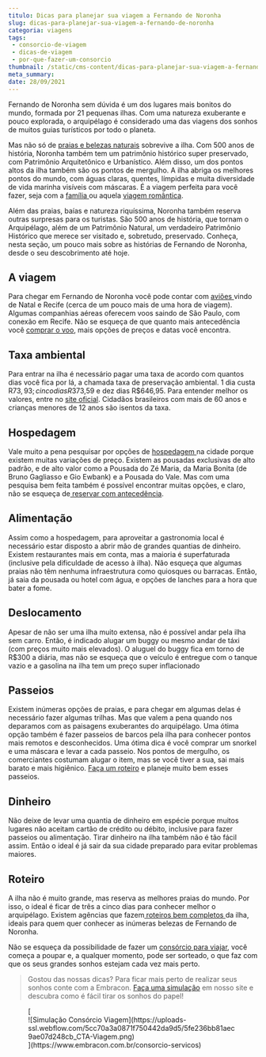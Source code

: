 ```yaml
---
titulo: Dicas para planejar sua viagem a Fernando de Noronha
slug: dicas-para-planejar-sua-viagem-a-fernando-de-noronha
categoria: viagens
tags:
 - consorcio-de-viagem
 - dicas-de-viagem
 - por-que-fazer-um-consorcio
thumbnail: /static/cms-content/dicas-para-planejar-sua-viagem-a-fernando-de-noronha.jpg
meta_summary: 
date: 28/09/2021
---
```

Fernando de Noronha sem dúvida é um dos lugares mais bonitos do mundo, formada por 21 pequenas ilhas. Com uma natureza exuberante e pouco explorada, o arquipélago é considerado uma das viagens dos sonhos de muitos guias turísticos por todo o planeta.

Mas não só de [praias e belezas naturais](https://www.embracon.com.br/blog/guia-completo-para-uma-viagem-sustentavel-em-praias-paradisiacas) sobrevive a ilha. Com 500 anos de história, Noronha também tem um patrimônio histórico super preservado, com Patrimônio Arquitetônico e Urbanístico. Além disso, um dos pontos altos da ilha também são os pontos de mergulho. A ilha abriga os melhores pontos do mundo, com águas claras, quentes, límpidas e muita diversidade de vida marinha visíveis com máscaras. É a viagem perfeita para você fazer, seja com a [família ](https://www.embracon.com.br/blog/conheca-4-destinos-incriveis-para-passar-ferias-em-familia)ou aquela [viagem romântica](https://www.embracon.com.br/blog/5-dicas-incriveis-para-planejar-uma-viagem-romantica).

Além das praias, baías e natureza riquíssima, Noronha também reserva outras surpresas para os turistas. São 500 anos de história, que tornam o Arquipélago, além de um Patrimônio Natural, um verdadeiro Patrimônio Histórico que merece ser visitado e, sobretudo, preservado. Conheça, nesta seção, um pouco mais sobre as histórias de Fernando de Noronha, desde o seu descobrimento até hoje.

A viagem
--------

Para chegar em Fernando de Noronha você pode contar com [aviões ](https://www.embracon.com.br/blog/7-dicas-de-como-economizar-na-passagem-de-aviao)vindo de Natal e Recife (cerca de um pouco mais de uma hora de viagem). Algumas companhias aéreas oferecem voos saindo de São Paulo, com conexão em Recife. Não se esqueça de que quanto mais antecedência você [comprar o voo](https://www.embracon.com.br/blog/4-dicas-na-hora-de-comprar-passagens-aereas), mais opções de preços e datas você encontra.

Taxa ambiental
--------------

Para entrar na ilha é necessário pagar uma taxa de acordo com quantos dias você fica por lá, a chamada taxa de preservação ambiental. 1 dia custa R$73,93; cinco dias R$373,59 e dez dias R$646,95. Para entender melhor os valores, entre no [site oficial](http://www.noronha.pe.gov.br/turPreservacao.php). Cidadãos brasileiros com mais de 60 anos e crianças menores de 12 anos são isentos da taxa.

Hospedagem
----------

Vale muito a pena pesquisar por opções de [hospedagem ](https://www.embracon.com.br/blog/entenda-como-escolher-um-bom-hotel-para-viagens-em-familia)na cidade porque existem muitas variações de preço. Existem as pousadas exclusivas de alto padrão, e de alto valor como a Pousada do Zé Maria, da Maria Bonita (de Bruno Gagliasso e Gio Ewbank) e a Pousada do Vale. Mas com uma pesquisa bem feita também é possível encontrar muitas opções, e claro, não se esqueça de[ reservar com antecedência](https://www.embracon.com.br/blog/como-fazer-uma-reserva-de-hotel-sem-erros).

Alimentação
-----------

Assim como a hospedagem, para aproveitar a gastronomia local é necessário estar disposto a abrir mão de grandes quantias de dinheiro. Existem restaurantes mais em conta, mas a maioria é superfaturada (inclusive pela dificuldade de acesso à ilha). Não esqueça que algumas praias não têm nenhuma infraestrutura como quiosques ou barracas. Então, já saia da pousada ou hotel com água, e opções de lanches para a hora que bater a fome.

Deslocamento
------------

Apesar de não ser uma ilha muito extensa, não é possível andar pela ilha sem carro. Então, é indicado alugar um buggy ou mesmo andar de táxi (com preços muito mais elevados). O aluguel do buggy fica em torno de R$300 a diária, mas não se esqueça que o veículo é entregue com o tanque vazio e a gasolina na ilha tem um preço super inflacionado

Passeios
--------

Existem inúmeras opções de praias, e para chegar em algumas delas é necessário fazer algumas trilhas. Mas que valem a pena quando nos deparamos com as paisagens exuberantes do arquipélago. Uma ótima opção também é fazer passeios de barcos pela ilha para conhecer pontos mais remotos e desconhecidos. Uma ótima dica é você comprar um snorkel e uma máscara e levar a cada passeio. Nos pontos de mergulho, os comerciantes costumam alugar o item, mas se você tiver a sua, sai mais barato e mais higiênico. [Faça um roteiro](https://www.embracon.com.br/blog/saiba-como-montar-um-roteiro-de-viagem-em-7-passos) e planeje muito bem esses passeios.

Dinheiro
--------

Não deixe de levar uma quantia de dinheiro em espécie porque muitos lugares não aceitam cartão de crédito ou débito, inclusive para fazer passeios ou alimentação. Tirar dinheiro na ilha também não é tão fácil assim. Então o ideal é já sair da sua cidade preparado para evitar problemas maiores.

Roteiro
-------

A ilha não é muito grande, mas reserva as melhores praias do mundo. Por isso, o ideal é ficar de três a cinco dias para conhecer melhor o arquipélago. Existem agências que fazem[ roteiros bem completos ](https://www.embracon.com.br/blog/como-preparar-o-roteiro-de-viagem-romantica)da ilha, ideais para quem quer conhecer as inúmeras belezas de Fernando de Noronha.

Não se esqueça da possibilidade de fazer um [consórcio para viajar](https://www.embracon.com.br/blog/consorcio-de-viagens-o-que-e-e-como-funciona), você começa a poupar e, a qualquer momento, pode ser sorteado, o que faz com que os seus grandes sonhos estejam cada vez mais perto.

> Gostou das nossas dicas? Para ficar mais perto de realizar seus sonhos conte com a Embracon. [Faça uma simulação](https://www.embracon.com.br/consorcio-servicos) em nosso site e descubra como é fácil tirar os sonhos do papel!

<figure class="w-richtext-figure-type-image w-richtext-align-center">[<div>![Simulação Consórcio Viagem](https://uploads-ssl.webflow.com/5cc70a3a0871f750442da9d5/5fe236bb81aec9ae07d248cb_CTA-Viagem.png)</div>](https://www.embracon.com.br/consorcio-servicos)</figure>
